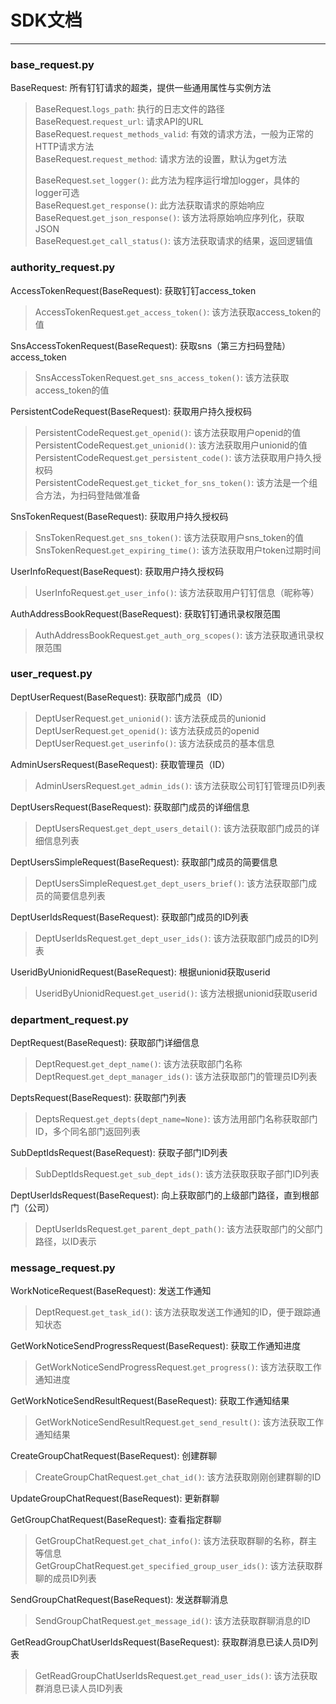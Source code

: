 # SDK文档
----------

### base_request.py
BaseRequest:  所有钉钉请求的超类，提供一些通用属性与实例方法   
>BaseRequest.`logs_path`: 执行的日志文件的路径    
>BaseRequest.`request_url`: 请求API的URL   
>BaseRequest.`request_methods_valid`: 有效的请求方法，一般为正常的HTTP请求方法    
>BaseRequest.`request_method`: 请求方法的设置，默认为get方法    
>   
>BaseRequest.`set_logger()`: 此方法为程序运行增加logger，具体的logger可选    
>BaseRequest.`get_response()`: 此方法获取请求的原始响应   
>BaseRequest.`get_json_response()`: 该方法将原始响应序列化，获取JSON    
>BaseRequest.`get_call_status()`: 该方法获取请求的结果，返回逻辑值    

### authority_request.py
AccessTokenRequest(BaseRequest):  获取钉钉access_token   
>AccessTokenRequest.`get_access_token()`: 该方法获取access_token的值        

SnsAccessTokenRequest(BaseRequest):  获取sns（第三方扫码登陆）access_token   
>SnsAccessTokenRequest.`get_sns_access_token()`: 该方法获取access_token的值        

PersistentCodeRequest(BaseRequest):  获取用户持久授权码   
>PersistentCodeRequest.`get_openid()`: 该方法获取用户openid的值        
>PersistentCodeRequest.`get_unionid()`: 该方法获取用户unionid的值        
>PersistentCodeRequest.`get_persistent_code()`: 该方法获取用户持久授权码        
>PersistentCodeRequest.`get_ticket_for_sns_token()`: 该方法是一个组合方法，为扫码登陆做准备        

SnsTokenRequest(BaseRequest):  获取用户持久授权码   
>SnsTokenRequest.`get_sns_token()`: 该方法获取用户sns_token的值        
>SnsTokenRequest.`get_expiring_time()`: 该方法获取用户token过期时间        

UserInfoRequest(BaseRequest):  获取用户持久授权码   
>UserInfoRequest.`get_user_info()`: 该方法获取用户钉钉信息（昵称等）        

AuthAddressBookRequest(BaseRequest):  获取钉钉通讯录权限范围   
>AuthAddressBookRequest.`get_auth_org_scopes()`: 该方法获取通讯录权限范围     

### user_request.py
DeptUserRequest(BaseRequest):  获取部门成员（ID）   
>DeptUserRequest.`get_unionid()`: 该方法获成员的unionid     
>DeptUserRequest.`get_openid()`: 该方法获成员的openid     
>DeptUserRequest.`get_userinfo()`: 该方法获成员的基本信息     

AdminUsersRequest(BaseRequest):  获取管理员（ID）   
>AdminUsersRequest.`get_admin_ids()`: 该方法获取公司钉钉管理员ID列表     

DeptUsersRequest(BaseRequest):  获取部门成员的详细信息   
>DeptUsersRequest.`get_dept_users_detail()`: 该方法获取部门成员的详细信息列表     

DeptUsersSimpleRequest(BaseRequest):  获取部门成员的简要信息   
>DeptUsersSimpleRequest.`get_dept_users_brief()`: 该方法获取部门成员的简要信息列表     

DeptUserIdsRequest(BaseRequest):  获取部门成员的ID列表   
>DeptUserIdsRequest.`get_dept_user_ids()`: 该方法获取部门成员的ID列表     

UseridByUnionidRequest(BaseRequest):  根据unionid获取userid   
>UseridByUnionidRequest.`get_userid()`: 该方法根据unionid获取userid     

### department_request.py
DeptRequest(BaseRequest):  获取部门详细信息   
>DeptRequest.`get_dept_name()`: 该方法获取部门名称     
>DeptRequest.`get_dept_manager_ids()`: 该方法获取部门的管理员ID列表     

DeptsRequest(BaseRequest):  获取部门列表   
>DeptsRequest.`get_depts(dept_name=None)`: 该方法用部门名称获取部门ID，多个同名部门返回列表     

SubDeptIdsRequest(BaseRequest):  获取子部门ID列表   
>SubDeptIdsRequest.`get_sub_dept_ids()`: 该方法获取获取子部门ID列表         

DeptUserIdsRequest(BaseRequest):  向上获取部门的上级部门路径，直到根部门（公司）   
>DeptUserIdsRequest.`get_parent_dept_path()`: 该方法获取部门的父部门路径，以ID表示     

### message_request.py
WorkNoticeRequest(BaseRequest):  发送工作通知   
>DeptRequest.`get_task_id()`: 该方法获取发送工作通知的ID，便于跟踪通知状态       

GetWorkNoticeSendProgressRequest(BaseRequest):  获取工作通知进度   
>GetWorkNoticeSendProgressRequest.`get_progress()`: 该方法获取工作通知进度     

GetWorkNoticeSendResultRequest(BaseRequest):  获取工作通知结果   
>GetWorkNoticeSendResultRequest.`get_send_result()`: 该方法获取工作通知结果         

CreateGroupChatRequest(BaseRequest):  创建群聊   
>CreateGroupChatRequest.`get_chat_id()`: 该方法获取刚刚创建群聊的ID     

UpdateGroupChatRequest(BaseRequest):  更新群聊   

GetGroupChatRequest(BaseRequest):  查看指定群聊   
>GetGroupChatRequest.`get_chat_info()`: 该方法获取群聊的名称，群主等信息    
>GetGroupChatRequest.`get_specified_group_user_ids()`: 该方法获取群聊的成员ID列表    

SendGroupChatRequest(BaseRequest):  发送群聊消息   
>SendGroupChatRequest.`get_message_id()`: 该方法获取群聊消息的ID  

GetReadGroupChatUserIdsRequest(BaseRequest):  获取群消息已读人员ID列表   
>GetReadGroupChatUserIdsRequest.`get_read_user_ids()`: 该方法获取群消息已读人员ID列表  
